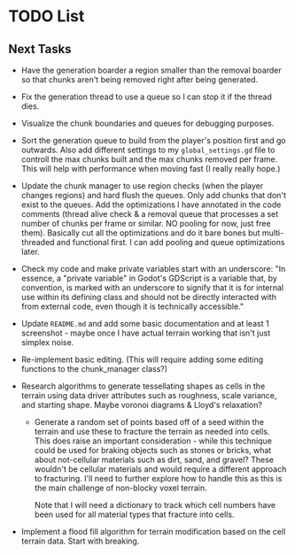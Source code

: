 # TODO List

## Next Tasks

- Have the generation boarder a region smaller than the removal boarder so that chunks aren't being removed right after being generated.

- Fix the generation thread to use a queue so I can stop it if the thread dies.

- Visualize the chunk boundaries and queues for debugging purposes.

- Sort the generation queue to build from the player's position first and go outwards. Also add different settings to my `global_settings.gd` file to controll the max chunks built and the max chunks removed per frame. This will help with performance when moving fast (I really really hope.)

- Update the chunk manager to use region checks (when the player changes regions) and hard flush the queues. Only add chunks that don't exist to the queues. Add the optimizations I have annotated in the code comments (thread alive check & a removal queue that processes a set number of chunks per frame or similar. NO pooling for now, just free them). Basically cut all the optimizations and do it bare bones but multi-threaded and functional first. I can add pooling and queue optimizations later.

- Check my code and make private variables start with an underscore: "In essence, a "private variable" in Godot's GDScript is a variable that, by convention, is marked with an underscore to signify that it is for internal use within its defining class and should not be directly interacted with from external code, even though it is technically accessible."

- Update `README.md` and add some basic documentation and at least 1 screenshot - maybe once I have actual terrain working that isn't just simplex noise.

- Re-implement basic editing. (This will require adding some editing functions to the chunk_manager class?)

- Research algorithms to generate tessellating shapes as cells in the terrain using data driver attributes such as roughness, scale variance, and starting shape. Maybe voronoi diagrams & Lloyd's relaxation?

  - Generate a random set of points based off of a seed within the terrain and use these to fracture the terrain as needed into cells. This does raise an important consideration - while this technique could be used for braking objects such as stones or bricks, what about not-cellular materials such as dirt, sand, and gravel? These wouldn't be cellular materials and would require a different approach to fracturing. I'll need to further explore how to handle this as this is the main challenge of non-blocky voxel terrain.

    Note that I will need a dictionary to track which cell numbers have been used for all material types that fracture into cells.

- Implement a flood fill algorithm for terrain modification based on the cell terrain data. Start with breaking.
